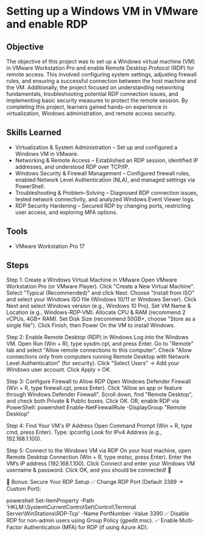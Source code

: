 # Setting up a Windows VM in VMware and enable RDP

## Objective

The objective of this project was to set up a Windows virtual machine (VM) in VMware Workstation Pro and enable Remote Desktop Protocol (RDP) for remote access. This involved configuring system settings, adjusting firewall rules, and ensuring a successful connection between the host machine and the VM. Additionally, the project focused on understanding networking fundamentals, troubleshooting potential RDP connection issues, and implementing basic security measures to protect the remote session. By completing this project, learners gained hands-on experience in virtualization, Windows administration, and remote access security.

## Skills Learned

- Virtualization & System Administration – Set up and configured a Windows VM in VMware.
- Networking & Remote Access – Established an RDP session, identified IP addresses, and understood RDP over TCP/IP.
- Windows Security & Firewall Management – Configured firewall rules, enabled Network Level Authentication (NLA), and managed settings via PowerShell.
- Troubleshooting & Problem-Solving – Diagnosed RDP connection issues, tested network connectivity, and analyzed Windows Event Viewer logs.
- RDP Security Hardening – Secured RDP by changing ports, restricting user access, and exploring MFA options.

## Tools
- VMware Workstation Pro 17

## Steps

Step 1: Create a Windows Virtual Machine in VMware
Open VMware Workstation Pro (or VMware Player).
Click "Create a New Virtual Machine".
Select "Typical (Recommended)" and click Next.
Choose "Install from ISO" and select your Windows ISO file (Windows 10/11 or Windows Server).
Click Next and select Windows version (e.g., Windows 10 Pro).
Set VM Name & Location (e.g., Windows-RDP-VM).
Allocate CPU & RAM (recommend 2 vCPUs, 4GB+ RAM).
Set Disk Size (recommend 50GB+, choose "Store as a single file").
Click Finish, then Power On the VM to install Windows.

Step 2: Enable Remote Desktop (RDP) in Windows
Log into the Windows VM.
Open Run (Win + R), type sysdm.cpl, and press Enter.
Go to "Remote" tab and select "Allow remote connections to this computer".
Check "Allow connections only from computers running Remote Desktop with Network Level Authentication" (for security).
Click "Select Users" → Add your Windows user account.
Click Apply > OK.

Step 3: Configure Firewall to Allow RDP
Open Windows Defender Firewall (Win + R, type firewall.cpl, press Enter).
Click "Allow an app or feature through Windows Defender Firewall".
Scroll down, find "Remote Desktop", and check both Private & Public boxes.
Click OK.
OR, enable RDP via PowerShell:
powershell
Enable-NetFirewallRule -DisplayGroup "Remote Desktop"

Step 4: Find Your VM's IP Address
Open Command Prompt (Win + R, type cmd, press Enter).
Type:
ipconfig
Look for IPv4 Address (e.g., 192.168.1.100).

Step 5: Connect to the Windows VM via RDP
On your host machine, open Remote Desktop Connection (Win + R, type mstsc, press Enter).
Enter the VM’s IP address (192.168.1.100).
Click Connect and enter your Windows VM username & password.
Click OK, and you should be connected! 🎉

🔐 Bonus: Secure Your RDP Setup
✅ Change RDP Port (Default 3389 → Custom Port):

powershell
Set-ItemProperty -Path 'HKLM:\System\CurrentControlSet\Control\Terminal Server\WinStations\RDP-Tcp' -Name PortNumber -Value 3390
✅ Disable RDP for non-admin users using Group Policy (gpedit.msc).
✅ Enable Multi-Factor Authentication (MFA) for RDP (if using Azure AD).
